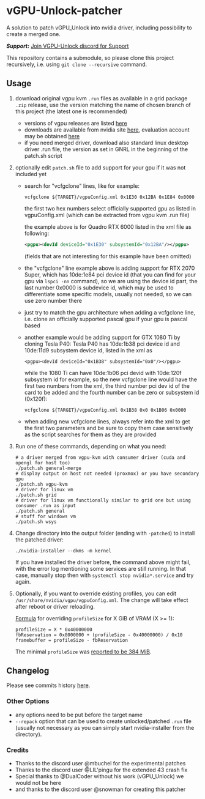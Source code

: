 # vGPU-Unlock-patcher
A solution to patch vGPU_Unlock into nvidia driver, including possibility to create a merged one.

**_Support:_** [Join VGPU-Unlock discord for Support](https://discord.com/invite/5rQsSV3Byq)

This repository contains a submodule, so please clone this project recursively, i.e. using `git clone --recursive` command.

## Usage

1. download original vgpu kvm `.run` files as available in a grid package `.zip` release, use the version matching the name of chosen branch of this project (the latest one is recommended)
   - versions of vgpu releases are listed [here](https://docs.nvidia.com/grid/index.html)
   - downloads are available from nvidia site [here](https://nvid.nvidia.com/dashboard/), evaluation account may be obtained [here](https://www.nvidia.com/object/vgpu-evaluation.html)
   - if you need merged driver, download also standard linux desktop driver .run file, the version as set in GNRL in the beginning of the patch.sh script

2. optionally edit `patch.sh` file to add support for your gpu if it was not included yet
   - search for "vcfgclone" lines, like for example:
        ```shell
        vcfgclone ${TARGET}/vgpuConfig.xml 0x1E30 0x12BA 0x1E84 0x0000
        ```
     the first two hex numbers select officially supported gpu as listed in vgpuConfig.xml (which can be extracted from vgpu kvm .run file)
     
     the example above is for Quadro RTX 6000 listed in the xml file as following:
        ```xml
        <pgpu><devId deviceId="0x1E30" subsystemId="0x12BA"/></pgpu>
        ```
     (fields that are not interesting for this example have been omitted)
     
   - the "vcfgclone" line example above is adding support for RTX 2070 Super, which has 10de:1e84 pci device id (that you can find for your gpu via `lspci -nn` command), so we are using the device id part, the last number 0x0000 is subdevice id, which may be used to differentiate some specific models, usually not needed, so we can use zero number there

   - just try to match the gpu architecture when adding a vcfgclone line, i.e. clone an officially supported pascal gpu if your gpu is pascal based

   - another example would be adding support for GTX 1080 Ti by cloning Tesla P40:
     Tesla P40 has 10de:1b38 pci device id and 10de:11d9 subsystem device id, listed in the xml as
        ```shell
        <pgpu><devId deviceId="0x1B38" subsystemId="0x0"/></pgpu>
        ```
        
        while the 1080 Ti can have 10de:1b06 pci devid with 10de:120f subsystem id for example, so the new vcfgclone line would have the first two numbers from the xml, the third number pci dev id of the card to be added and the fourth number can be zero or subsystem id (0x120f):
        ```shell
        vcfgclone ${TARGET}/vgpuConfig.xml 0x1B38 0x0 0x1B06 0x0000
        ```
        
   - when adding new vcfgclone lines, always refer into the xml to get the first two parameters and be sure to copy them case sensitively as the script searches for them as they are provided

3. Run one of these commands, depending on what you need:
      ```shell
      # a driver merged from vgpu-kvm with consumer driver (cuda and opengl for host too)
      ./patch.sh general-merge
      # display output on host not needed (proxmox) or you have secondary gpu
      ./patch.sh vgpu-kvm
      # driver for linux vm
      ./patch.sh grid
      # driver for linux vm functionally similar to grid one but using consumer .run as input
      ./patch.sh general
      # stuff for windows vm
      ./patch.sh wsys
      ```

4. Change directory into the output folder (ending with `-patched`) to install the patched driver:
      ```shell
      ./nvidia-installer --dkms -m kernel
      ```
   If you have installed the driver before, the command above might fail, with the error log mentioning some services are still running. In that case, manually stop then with `systemctl stop nvidia*.service` and try again.

5. Optionally, if you want to override existing profiles, you can edit `/usr/share/nvidia/vgpu/vgpuConfig.xml`. The change will take effect after reboot or driver reloading.

   [Formula](https://discord.com/channels/829786927829745685/1162008346551926824/1171897739576086650) for overriding `profileSize` for X GiB of VRAM (X >= 1):
   ```
   profileSize = X * 0x40000000
   fbReservation = 0x8000000 + (profileSize - 0x40000000) / 0x10
   framebuffer = profileSize - fbReservation
   ```

   The minimal `profileSize` was [reported to be 384 MiB](https://discord.com/channels/829786927829745685/1162008346551926824/1168010185181249597). 

## Changelog
Please see commits history [here](https://github.com/VGPU-Community-Drivers/vGPU-Unlock-patcher/commits/).

### Other Options 
- any options need to be put before the target name
- `--repack` option that can be used to create unlocked/patched `.run` file (usually not necessary as you can simply start nvidia-installer from the directory).

### Credits
- Thanks to the discord user @mbuchel for the experimental patches
- Thanks to the discord user @LIL'pingu for the extended 43 crash fix
- Special thanks to @DualCoder without his work (vGPU_Unlock) we would not be here
- and thanks to the discord user @snowman for creating this patcher

